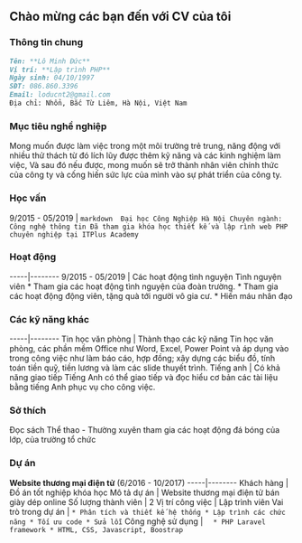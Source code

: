 ## Chào mừng các bạn đến với CV của tôi

### **Thông tin chung**

```markdown
Tên: **Lô Minh Đức**
Vị trí: **Lập trình PHP**
Ngày sinh: 04/10/1997
SĐT: 086.860.3396
Email: loducnt2@gmail.com
Địa chỉ: Nhổn, Bắc Từ Liêm, Hà Nội, Việt Nam 
```
### **Mục tiêu nghề nghiệp**

Mong muốn được làm việc trong một môi trường trẻ trung, năng động với nhiều thử thách từ đó lích lũy được thêm kỹ năng và các kinh nghiệm làm việc, Và sau đó nếu được, mong muốn sẽ trở thành nhân viên chính thức của công ty và cống hiến sức lực của mình vào sự phát triển của công ty.

### **Học vấn**

9/2015 - 05/2019 | ```markdown 
				Đại học Công Nghiệp Hà Nội
				Chuyên ngành: Công nghệ thông tin
				Đã tham gia khóa học thiết kế và lập rình web PHP chuyên nghiệp tại ITPlus Academy
		```


### **Hoạt động**

-----|--------
9/2015 - 05/2019 | Các hoạt động tình nguyện
					Tình nguyện viên
					* Tham gia các hoạt động tình nguyện của đoàn trường.
					* Tham gia các hoạt động động viên, tặng quà tới người vô gia cư.
					* Hiến máu nhân đạo


### **Các kỹ năng khác**

-----|--------
Tin học văn phòng | Thành thạo các kỹ năng Tin học văn phòng, các phần mềm Office như Word, Excel, Power Point 					và áp dụng vào trong công việc như làm báo cáo, hợp đồng; xây dựng các biểu đồ, tính 							toán tiền quỹ, tiền lương và làm các slide thuyết trình.
Tiếng anh | Có khả năng giao tiếp Tiếng Anh có thể giao tiếp và đọc hiểu cơ bản các tài liệu bằng tiếng Anh 					phục vụ cho công việc.

### **Sở thích**

Đọc sách
Thể thao - Thường xuyên tham gia các hoạt động đá bóng của lớp, của  trường tổ chức

### **Dự án**
**Website thương mại điện tử**
(6/2016 -  10/2017)
-----|--------
Khách hàng | Đồ án tốt nghiệp khóa học
Mô tả dự án | 	Website thương mại điện tử bán giày dép online
Số lượng thành viên | 2
Vị trí công việc | Lập trình viên
Vai trò trong dự án | ` * Phân tích và thiết kế hệ thống
						* Lập trình các chức năng
						* Tối ưu code
						* Sửa lỗi `
 Công nghệ sử dụng | `  * PHP Laravel framework
						* HTML, CSS, Javascript, Boostrap`



